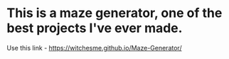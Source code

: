 # This is a maze generator, one of the best projects I've ever made.
Use this link - https://witchesme.github.io/Maze-Generator/
